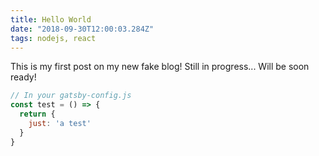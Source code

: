 ```yaml
---
title: Hello World
date: "2018-09-30T12:00:03.284Z"
tags: nodejs, react
---
```


This is my first post on my new fake blog!
Still in progress...
Will be soon ready!

```javascript
// In your gatsby-config.js
const test = () => {
  return {
    just: 'a test'
  }
}
```